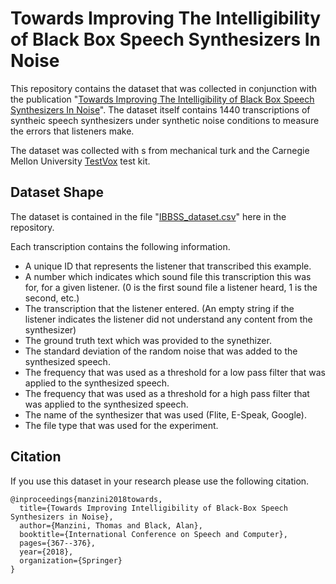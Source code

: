 # Towards Improving The Intelligibility of Black Box Speech Synthesizers In Noise

This repository contains the dataset that was collected in conjunction with the publication "[Towards Improving The Intelligibility of Black Box Speech Synthesizers In Noise](https://www.nzini.com/data/papers/Towards%20Improving%20Intelligibility%20of%20Black%20Box%20Speech%20Synthesizers%20in%20Noise.pdf)". The dataset itself contains 1440 transcriptions of syntheic speech synthesizers under synthetic noise conditions to measure the errors that listeners make.

The dataset was collected with s from mechanical turk and the Carnegie Mellon University [TestVox](http://www.festvox.org/) test kit. 

## Dataset Shape
The dataset is contained in the file "[IBBSS_dataset.csv](https://github.com/TManzini/ImprovingBlackBoxSpeechSynthesizers/blob/master/IBBSS_data.csv)" here in the repository.

Each transcription contains the following information. 
* A unique ID that represents the listener that transcribed this example.
* A number which indicates which sound file this transcription this was for, for a given listener. (0 is the first sound file a listener heard, 1 is the second, etc.)
* The transcription that the listener entered. (An empty string if the listener indicates the listener did not understand any content from the synthesizer)
* The ground truth text which was provided to the synethizer.
* The standard deviation of the random noise that was added to the synthesized speech. 
* The frequency that was used as a threshold for a low pass filter that was applied to the synthesized speech. 
* The frequency that was used as a threshold for a high pass filter that was applied to the synthesized speech. 
* The name of the synthesizer that was used (Flite, E-Speak, Google). 
* The file type that was used for the experiment.

## Citation
If you use this dataset in your research please use the following citation.
~~~~ 
@inproceedings{manzini2018towards,
  title={Towards Improving Intelligibility of Black-Box Speech Synthesizers in Noise},
  author={Manzini, Thomas and Black, Alan},
  booktitle={International Conference on Speech and Computer},
  pages={367--376},
  year={2018},
  organization={Springer}
}
~~~~ 
